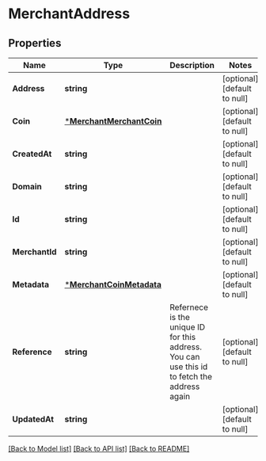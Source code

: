 # MerchantAddress

## Properties
Name | Type | Description | Notes
------------ | ------------- | ------------- | -------------
**Address** | **string** |  | [optional] [default to null]
**Coin** | [***MerchantMerchantCoin**](merchant.MerchantCoin.md) |  | [optional] [default to null]
**CreatedAt** | **string** |  | [optional] [default to null]
**Domain** | **string** |  | [optional] [default to null]
**Id** | **string** |  | [optional] [default to null]
**MerchantId** | **string** |  | [optional] [default to null]
**Metadata** | [***MerchantCoinMetadata**](merchant.CoinMetadata.md) |  | [optional] [default to null]
**Reference** | **string** | Refernece is the unique ID for this address. You can use this id to fetch the address again | [optional] [default to null]
**UpdatedAt** | **string** |  | [optional] [default to null]

[[Back to Model list]](../README.md#documentation-for-models) [[Back to API list]](../README.md#documentation-for-api-endpoints) [[Back to README]](../README.md)

